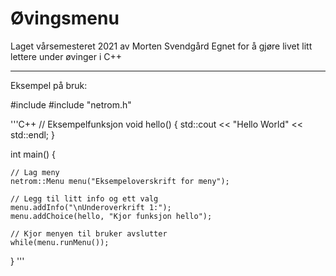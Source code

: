 # Øvingsmenu

Laget vårsemesteret 2021 av Morten Svendgård
Egnet for å gjøre livet litt lettere under øvinger i C++

-----------------

Eksempel på bruk:

#include <iostream>
#include "netrom.h"

'''C++
// Eksempelfunksjon
void hello() {
    std::cout << "Hello World" << std::endl;
}

int main() {

    // Lag meny
    netrom::Menu menu("Eksempeloverskrift for meny");

    // Legg til litt info og ett valg
    menu.addInfo("\nUnderoverkrift 1:");
    menu.addChoice(hello, "Kjor funksjon hello");

    // Kjor menyen til bruker avslutter
    while(menu.runMenu());
}
'''
